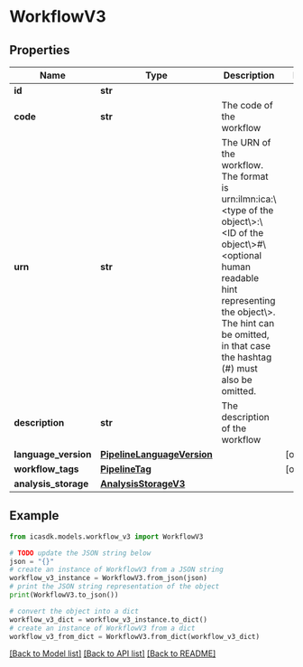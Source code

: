 # WorkflowV3


## Properties

Name | Type | Description | Notes
------------ | ------------- | ------------- | -------------
**id** | **str** |  | 
**code** | **str** | The code of the workflow | 
**urn** | **str** | The URN of the workflow. The format is urn:ilmn:ica:\\&lt;type of the object\\&gt;:\\&lt;ID of the object\\&gt;#\\&lt;optional human readable hint representing the object\\&gt;. The hint can be omitted, in that case the hashtag (#) must also be omitted. | 
**description** | **str** | The description of the workflow | 
**language_version** | [**PipelineLanguageVersion**](PipelineLanguageVersion.md) |  | [optional] 
**workflow_tags** | [**PipelineTag**](PipelineTag.md) |  | [optional] 
**analysis_storage** | [**AnalysisStorageV3**](AnalysisStorageV3.md) |  | 

## Example

```python
from icasdk.models.workflow_v3 import WorkflowV3

# TODO update the JSON string below
json = "{}"
# create an instance of WorkflowV3 from a JSON string
workflow_v3_instance = WorkflowV3.from_json(json)
# print the JSON string representation of the object
print(WorkflowV3.to_json())

# convert the object into a dict
workflow_v3_dict = workflow_v3_instance.to_dict()
# create an instance of WorkflowV3 from a dict
workflow_v3_from_dict = WorkflowV3.from_dict(workflow_v3_dict)
```
[[Back to Model list]](../README.md#documentation-for-models) [[Back to API list]](../README.md#documentation-for-api-endpoints) [[Back to README]](../README.md)


